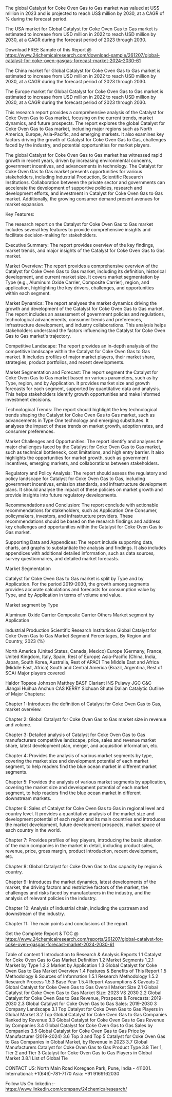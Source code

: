 The global Catalyst for Coke Oven Gas to Gas market was valued at US$ million in 2023 and is projected to reach US$ million by 2030, at a CAGR of % during the forecast period.

The USA market for Global Catalyst for Coke Oven Gas to Gas  market is estimated to increase from USD million in 2022 to reach USD million by 2030, at a CAGR during the forecast period of 2023 through 2030.

Download FREE Sample of this Report @ https://www.24chemicalresearch.com/download-sample/261207/global-catalyst-for-coke-oven-gasgas-forecast-market-2024-2030-61

The China market for Global Catalyst for Coke Oven Gas to Gas market is estimated to increase from USD million in 2022 to reach USD million by 2030, at a CAGR during the forecast period of 2023 through 2030.

The Europe market for Global Catalyst for Coke Oven Gas to Gas market is estimated to increase from USD million in 2022 to reach USD million by 2030, at a CAGR during the forecast period of 2023 through 2030.

This research report provides a comprehensive analysis of the Catalyst for Coke Oven Gas to Gas market, focusing on the current trends, market dynamics, and future prospects. The report explores the global Catalyst for Coke Oven Gas to Gas market, including major regions such as North America, Europe, Asia-Pacific, and emerging markets. It also examines key factors driving the growth of Catalyst for Coke Oven Gas to Gas, challenges faced by the industry, and potential opportunities for market players.

The global Catalyst for Coke Oven Gas to Gas market has witnessed rapid growth in recent years, driven by increasing environmental concerns, government incentives, and advancements in technology. The Catalyst for Coke Oven Gas to Gas market presents opportunities for various stakeholders, including Industrial Production, Scientific Research Institutions. Collaboration between the private sector and governments can accelerate the development of supportive policies, research and development efforts, and investment in Catalyst for Coke Oven Gas to Gas market. Additionally, the growing consumer demand present avenues for market expansion.

Key Features:

The research report on the Catalyst for Coke Oven Gas to Gas market includes several key features to provide comprehensive insights and facilitate decision-making for stakeholders.

Executive Summary: The report provides overview of the key findings, market trends, and major insights of the Catalyst for Coke Oven Gas to Gas market.

Market Overview: The report provides a comprehensive overview of the Catalyst for Coke Oven Gas to Gas market, including its definition, historical development, and current market size. It covers market segmentation by Type (e.g., Aluminum Oxide Carrier, Composite Carrier), region, and application, highlighting the key drivers, challenges, and opportunities within each segment.

Market Dynamics: The report analyses the market dynamics driving the growth and development of the Catalyst for Coke Oven Gas to Gas market. The report includes an assessment of government policies and regulations, technological advancements, consumer trends and preferences, infrastructure development, and industry collaborations. This analysis helps stakeholders understand the factors influencing the Catalyst for Coke Oven Gas to Gas market's trajectory.

Competitive Landscape: The report provides an in-depth analysis of the competitive landscape within the Catalyst for Coke Oven Gas to Gas market. It includes profiles of major market players, their market share, strategies, product portfolios, and recent developments.

Market Segmentation and Forecast: The report segment the Catalyst for Coke Oven Gas to Gas market based on various parameters, such as by Type, region, and by Application. It provides market size and growth forecasts for each segment, supported by quantitative data and analysis. This helps stakeholders identify growth opportunities and make informed investment decisions.

Technological Trends: The report should highlight the key technological trends shaping the Catalyst for Coke Oven Gas to Gas market, such as advancements in Type One technology and emerging substitutes. It analyses the impact of these trends on market growth, adoption rates, and consumer preferences.

Market Challenges and Opportunities: The report identify and analyses the major challenges faced by the Catalyst for Coke Oven Gas to Gas market, such as technical bottleneck, cost limitations, and high entry barrier. It also highlights the opportunities for market growth, such as government incentives, emerging markets, and collaborations between stakeholders.

Regulatory and Policy Analysis: The report should assess the regulatory and policy landscape for Catalyst for Coke Oven Gas to Gas, including government incentives, emission standards, and infrastructure development plans. It should analyse the impact of these policies on market growth and provide insights into future regulatory developments.

Recommendations and Conclusion: The report conclude with actionable recommendations for stakeholders, such as Application One Consumer, policymakers, investors, and infrastructure providers. These recommendations should be based on the research findings and address key challenges and opportunities within the Catalyst for Coke Oven Gas to Gas market.

Supporting Data and Appendices: The report include supporting data, charts, and graphs to substantiate the analysis and findings. It also includes appendices with additional detailed information, such as data sources, survey questionnaires, and detailed market forecasts.

Market Segmentation

Catalyst for Coke Oven Gas to Gas market is split by Type and by Application. For the period 2019-2030, the growth among segments provides accurate calculations and forecasts for consumption value by Type, and by Application in terms of volume and value.

Market segment by Type

Aluminum Oxide Carrier
Composite Carrier
Others
Market segment by Application

Industrial Production
Scientific Research Institutions
Global Catalyst for Coke Oven Gas to Gas Market Segment Percentages, By Region and Country, 2023 (%)

North America (United States, Canada, Mexico)
Europe (Germany, France, United Kingdom, Italy, Spain, Rest of Europe)
Asia-Pacific (China, India, Japan, South Korea, Australia, Rest of APAC)
The Middle East and Africa (Middle East, Africa)
South and Central America (Brazil, Argentina, Rest of SCA)
Major players covered

Haldor Topsoe
Johnson Matthey
BASF
Clariant
INS Pulawy
JGC C&C
Jiangxi Huihua
Anchun
CAS KERRY
Sichuan Shutai
Dalian Catalytic
Outline of Major Chapters:

Chapter 1: Introduces the definition of Catalyst for Coke Oven Gas to Gas, market overview.

Chapter 2: Global Catalyst for Coke Oven Gas to Gas market size in revenue and volume.

Chapter 3: Detailed analysis of Catalyst for Coke Oven Gas to Gas manufacturers competitive landscape, price, sales and revenue market share, latest development plan, merger, and acquisition information, etc.

Chapter 4: Provides the analysis of various market segments by type, covering the market size and development potential of each market segment, to help readers find the blue ocean market in different market segments.

Chapter 5: Provides the analysis of various market segments by application, covering the market size and development potential of each market segment, to help readers find the blue ocean market in different downstream markets.

Chapter 6: Sales of Catalyst for Coke Oven Gas to Gas in regional level and country level. It provides a quantitative analysis of the market size and development potential of each region and its main countries and introduces the market development, future development prospects, market space of each country in the world.

Chapter 7: Provides profiles of key players, introducing the basic situation of the main companies in the market in detail, including product sales, revenue, price, gross margin, product introduction, recent development, etc.

Chapter 8: Global Catalyst for Coke Oven Gas to Gas capacity by region & country.

Chapter 9: Introduces the market dynamics, latest developments of the market, the driving factors and restrictive factors of the market, the challenges and risks faced by manufacturers in the industry, and the analysis of relevant policies in the industry.

Chapter 10: Analysis of industrial chain, including the upstream and downstream of the industry.

Chapter 11: The main points and conclusions of the report.

Get the Complete Report & TOC @ https://www.24chemicalresearch.com/reports/261207/global-catalyst-for-coke-oven-gasgas-forecast-market-2024-2030-61

Table of content
1 Introduction to Research & Analysis Reports
1.1 Catalyst for Coke Oven Gas to Gas Market Definition
1.2 Market Segments
1.2.1 Market by Type
1.2.2 Market by Application
1.3 Global Catalyst for Coke Oven Gas to Gas Market Overview
1.4 Features & Benefits of This Report
1.5 Methodology & Sources of Information
1.5.1 Research Methodology
1.5.2 Research Process
1.5.3 Base Year
1.5.4 Report Assumptions & Caveats
2 Global Catalyst for Coke Oven Gas to Gas Overall Market Size
2.1 Global Catalyst for Coke Oven Gas to Gas Market Size: 2023 VS 2030
2.2 Global Catalyst for Coke Oven Gas to Gas Revenue, Prospects & Forecasts: 2019-2030
2.3 Global Catalyst for Coke Oven Gas to Gas Sales: 2019-2030
3 Company Landscape
3.1 Top Catalyst for Coke Oven Gas to Gas Players in Global Market
3.2 Top Global Catalyst for Coke Oven Gas to Gas Companies Ranked by Revenue
3.3 Global Catalyst for Coke Oven Gas to Gas Revenue by Companies
3.4 Global Catalyst for Coke Oven Gas to Gas Sales by Companies
3.5 Global Catalyst for Coke Oven Gas to Gas Price by Manufacturer (2019-2024)
3.6 Top 3 and Top 5 Catalyst for Coke Oven Gas to Gas Companies in Global Market, by Revenue in 2023
3.7 Global Manufacturers Catalyst for Coke Oven Gas to Gas Product Type
3.8 Tier 1, Tier 2 and Tier 3 Catalyst for Coke Oven Gas to Gas Players in Global Market
3.8.1 List of Global Tie

CONTACT US:
North Main Road Koregaon Park, Pune, India - 411001.
International: +1(646)-781-7170
Asia: +91 9169162030

Follow Us On linkedin :- https://www.linkedin.com/company/24chemicalresearch/
